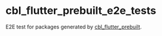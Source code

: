 # cbl_flutter_prebuilt_e2e_tests

E2E test for packages generated by
[cbl_flutter_prebuilt](../cbl_flutter_prebuilt).
